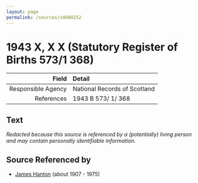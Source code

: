 ```yaml
---
layout: page
permalink: /sources/s4609252
---
```


# 1943 X, X X (Statutory Register of Births 573/1 368)

Field | Detail
---:|:---
Responsible Agency | National Records of Scotland
References | 1943 B 573/ 1/ 368

## Text

_Redacted because this source is referenced by a (potentially) living person and may contain personally identifiable information._

## Source Referenced by

* [James Hanton](../people/@30630538@-james-hanton-b1907-d1975.md) (about 1907 - 1975)
